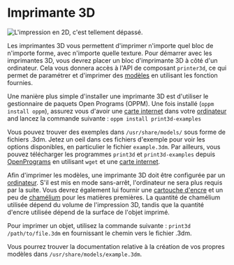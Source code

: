 # Imprimante 3D

![L'impression en 2D, c'est tellement dépassé.](oredict:opencomputers:printer)

Les imprimantes 3D vous permettent d'imprimer n'importe quel bloc de n'importe forme, avec n'importe quelle texture. Pour démarrer avec les imprimantes 3D, vous devrez placer un bloc d'imprimante 3D à côté d'un ordinateur. Cela vous donnera accès à l'API de composant `printer3d`, ce qui permet de paramétrer et d'imprimer des [modèles](print.md) en utilisant les fonction fournies.

Une manière plus simple d'installer une imprimante 3D est d'utiliser le gestionnaire de paquets Open Programs (OPPM). Une fois installé (`oppm install oppm`), assurez vous d'avoir une [carte internet](../item/internetCard.md) dans votre [ordinateur](../general/computer.md) and lancez la commande suivante :
`oppm install print3d-examples`

Vous pouvez trouver des exemples dans `/usr/share/models/` sous forme de fichiers .3dm. Jetez un oeil dans ces fichiers d'exemple pour voir les options disponibles, en particulier le fichier `example.3dm`. Par ailleurs, vous pouvez télécharger les programmes `print3d` et `print3d-examples` depuis [OpenPrograms](https://github.com/OpenPrograms) en utilisant `wget` et une [carte internet](../item/internetCard.md).

Afin d'imprimer les modèles, une imprimante 3D doit être configurée par un [ordinateur](../general/computer.md). S'il est mis en mode sans-arrêt, l'ordinateur ne sera plus requis par la suite. Vous devrez également lui fournir une [cartouche d'encre](../item/inkCartridge.md) et un peu de [chamélium](../item/chamelium.md) pour les matières premières. La quantité de chamélium utilisée dépend du volume de l'impression 3D, tandis que la quantité d'encre utilisée dépend de la surface de l'objet imprimé.

Pour imprimer un objet, utilisez la commande suivante :
`print3d /path/to/file.3dm`
en fournissant le chemin vers le fichier .3dm.

Vous pourrez trouver la documentation relative à la création de vos propres modèles dans `/usr/share/models/example.3dm`.
